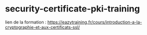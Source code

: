 ﻿# security-certificate-pki-training
lien de la formation : https://eazytraining.fr/cours/introduction-a-la-cryptographie-et-aux-certificats-ssl/
